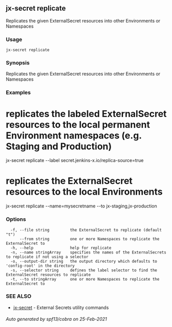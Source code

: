 ## jx-secret replicate

Replicates the given ExternalSecret resources into other Environments or Namespaces

### Usage

```
jx-secret replicate
```

### Synopsis

Replicates the given ExternalSecret resources into other Environments or Namespaces

### Examples

  # replicates the labeled ExternalSecret resources to the local permanent Environment namespaces (e.g. Staging and Production)
  jx-secret replicate --label secret.jenkins-x.io/replica-source=true
  
  # replicates the ExternalSecret resources to the local Environments
  jx-secret replicate --name=mysecretname --to jx-staging,jx-production

### Options

```
  -f, --file string         the ExternalSecret to replicate (default "t")
      --from string         one or more Namespaces to replicate the ExternalSecret to
  -h, --help                help for replicate
  -n, --name stringArray    specifies the names of the ExternalSecrets to replicate if not using a selector
  -o, --output-dir string   the output directory which defaults to 'config-root' in the directory
  -s, --selector string     defines the label selector to find the ExternalSecret resources to replicate
  -t, --to stringArray      one or more Namespaces to replicate the ExternalSecret to
```

### SEE ALSO

* [jx-secret](jx-secret.md)	 - External Secrets utility commands

###### Auto generated by spf13/cobra on 25-Feb-2021
